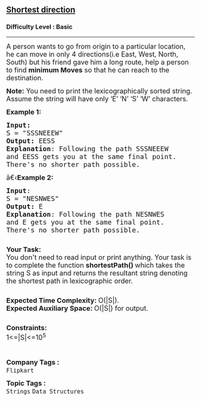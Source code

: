 <h2><a href="https://www.geeksforgeeks.org/problems/shortest-direction4201/1?page=1&difficulty=School,Basic&status=unsolved&sortBy=latest">Shortest direction</a></h2><h3>Difficulty Level : Basic</h3><hr><div class="problems_problem_content__Xm_eO"><p><span style="font-size:18px">A person wants to go from origin to a particular location, he can move in only 4 directions(i.e East, West, North, South) but his friend gave him a long route, help a person to find <strong>minimum Moves</strong> so that he can reach to the destination.</span></p>

<p><span style="font-size:18px"><strong>Note:</strong>&nbsp;You need to print the lexicographically sorted string. Assume the string will have only ‘E’ ‘N’ ‘S’ ‘W’ characters.</span></p>

<p><span style="font-size:18px"><strong>Example 1:</strong></span></p>

<pre><span style="font-size:18px"><strong>Input:</strong>
S = "SSSNEEEW"
<strong>Output:</strong> EESS
<strong>Explanation</strong>: Following the path SSSNEEEW
and EESS gets you at the same final point.
There's no shorter path possible.</span>
</pre>

<p><span style="font-size:18px">â€‹<strong>Example 2:</strong></span></p>

<pre><span style="font-size:18px"><strong>Input</strong>: 
S = "NESNWES"
<strong>Output:</strong> E
<strong>Explanation</strong>: Following the path NESNWES
and E gets you at the same final point.
There's no shorter path possible.
</span></pre>

<p><br>
<span style="font-size:18px"><strong>Your Task:</strong><br>
You don't need to read input or print anything. Your task is to complete the function&nbsp;<strong>shortestPath()&nbsp;</strong>which takes the string S as input and returns the resultant string denoting the shortest path in lexicographic order.</span></p>

<p><br>
<span style="font-size:18px"><strong>Expected Time Complexity:&nbsp;</strong>O(|S|).<br>
<strong>Expected Auxiliary Space:&nbsp;</strong>O(|S|) for output.</span></p>

<p><br>
<span style="font-size:18px"><strong>Constraints:</strong><br>
1&lt;=|S|&lt;=10<sup>5</sup></span></p>

<p>&nbsp;</p>
</div><p><span style=font-size:18px><strong>Company Tags : </strong><br><code>Flipkart</code>&nbsp;<br><p><span style=font-size:18px><strong>Topic Tags : </strong><br><code>Strings</code>&nbsp;<code>Data Structures</code>&nbsp;